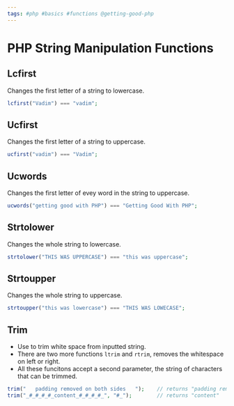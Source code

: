 ```yaml
---
tags: #php #basics #functions @getting-good-php
---
```


# PHP String Manipulation Functions

## Lcfirst
Changes the first letter of a string to lowercase.

```php
lcfirst("Vadim") === "vadim";
```

## Ucfirst
Changes the first letter of a string to uppercase.

```php
ucfirst("vadim") === "Vadim";
```

## Ucwords
Changes the first letter of evey word in the string to uppercase.

```php
ucwords("getting good with PHP") === "Getting Good With PHP";
```

## Strtolower
Changes the whole string to lowercase.

```php
strtolower("THIS WAS UPPERCASE") === "this was uppercase";
```

## Strtoupper
Changes the whole string to uppercase.

```php
strtoupper("this was lowercase") === "THIS WAS LOWECASE";
```

## Trim
- Use to trim white space from inputted string.
- There are two more functions `ltrim` and `rtrim`, removes the whitespace on left or right.
- All these funcitons accept a second parameter, the string of characters that can be trimmed.

```php
trim("   padding removed on both sides   ");    // returns "padding removed on both sides"
trim("_#_#_#_#_content_#_#_#_#_", "#_");        // returns "content"
```